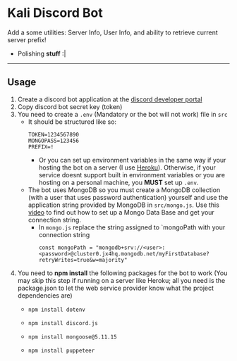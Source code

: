 # Kali Discord Bot
Add a some utilities: Server Info, User Info, and ability to retrieve current server prefix!
- Polishing **stuff** :|
---
## Usage
1. Create a discord bot application at the [discord developer portal](https://discord.com/developers/applications)
2. Copy discord bot secret key (token)
3. You need to create a `.env` (Mandatory or the bot will not work) file in `src`
    - It should be structured like so:
        ```env
        TOKEN=1234567890
        MONGOPASS=123456
        PREFIX=!
        ```
        - Or you can set up environment variables in the same way if your hosting the bot on a server (I use [Heroku](https://www.heroku.com/)). Otherwise, if your service doesnt support built in environment variables or you are hosting on a personal machine, you **MUST** set up `.env`.
    - The bot uses MongoDB so you must create a MongoDB collection (with a user that uses password authentication) yourself and use the application string provided by MongoDB in `src/mongo.js`. Use this [video](https://www.youtube.com/watch?v=SyWdNBbzTIA&t) to find out how to set up a Mongo Data Base and get your connection string.
        - In `mongo.js` replace the string assigned to `mongoPath with your connection string
            ```
            const mongoPath = "mongodb+srv://<user>:<password>@cluster0.jx4hq.mongodb.net/myFirstDatabase?retryWrites=true&w=majority"
            ```
4. You need to **npm install** the following packages for the bot to work (You may skip this step if running on a server like Heroku; all you need is the package.json to let the web service provider know what the project dependencies are)
    - ```
      npm install dotenv
      ```
    - ```
      npm install discord.js
      ```
    - ```
      npm install mongoose@5.11.15
      ```
    - ```
      npm install puppeteer
      ```